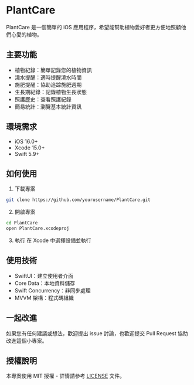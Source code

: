 # PlantCare

PlantCare 是一個簡單的 iOS 應用程序，希望能幫助植物愛好者更方便地照顧他們心愛的植物。

## 主要功能

- 植物紀錄：簡單記錄您的植物資訊
- 澆水提醒：適時提醒澆水時間
- 施肥提醒：協助追踪施肥週期
- 生長期紀錄：記錄植物生長狀態
- 照護歷史：查看照護紀錄
- 簡易統計：瀏覽基本統計資訊

## 環境需求

- iOS 16.0+
- Xcode 15.0+
- Swift 5.9+

## 如何使用

1. 下載專案

```bash
git clone https://github.com/yourusername/PlantCare.git
```

2. 開啟專案

```bash
cd PlantCare
open PlantCare.xcodeproj
```

3. 執行
   在 Xcode 中選擇設備並執行

## 使用技術

- SwiftUI：建立使用者介面
- Core Data：本地資料儲存
- Swift Concurrency：非同步處理
- MVVM 架構：程式碼組織

## 一起改進

如果您有任何建議或想法，歡迎提出 issue 討論，也歡迎提交 Pull Request 協助改進這個小專案。

## 授權說明

本專案使用 MIT 授權 - 詳情請參考 [LICENSE](LICENSE) 文件。

